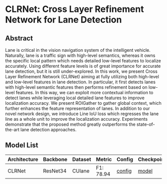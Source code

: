 # CLRNet: Cross Layer Refinement Network for Lane Detection

## Abstract
Lane is critical in the vision navigation system of the intelligent vehicle. Naturally, lane is a traffic sign with high-level semantics, whereas it owns the specific local pattern which needs detailed low-level features to localize accurately. Using different feature levels is of great importance for accurate lane detection, but it is still under-explored. In this work, we present Cross Layer Refinement Network (CLRNet) aiming at fully utilizing both high-level and low-level features in lane detection. In particular, it first detects lanes with high-level semantic features then performs refinement based on low-level features. In this way, we can exploit more contextual information to detect lanes while leveraging local detailed lane features to improve localization accuracy. We present ROIGather to gather global context, which further enhances the feature representation of lanes. In addition to our novel network design, we introduce Line IoU loss which regresses the lane line as a whole unit to improve the localization accuracy. Experiments demonstrate that the proposed method greatly outperforms the state-of-the-art lane detection approaches.

## Model List
| Architecture| Backbone |Dataset | Metric | Config| Checkpoints  |
|-------------|----------|--------|--------|-------|--------------|
| CLRNet      | ResNet34 | CUlane |F1: 78.94| [config](resnet34_culane.py)  | [model](https://github.com/zkyseu/PPlanedet/releases/download/erfnet/erfnet.pd)|